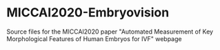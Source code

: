 # MICCAI2020-Embryovision

Source files for the MICCAI2020 paper "Automated Measurement of Key Morphological Features of Human Embryos for IVF" webpage 
